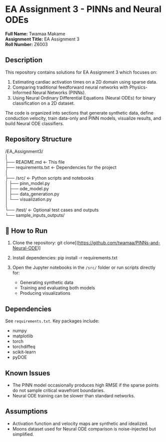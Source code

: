 # EA Assignment 3 - PINNs and Neural ODEs

**Full Name:** Twamaa Makame  
**Assignment Title:** EA Assignment 3  
**Roll Number:** Z6003  


## Description

This repository contains solutions for EA Assignment 3 which focuses on:  
1. Estimating cardiac activation times on a 2D domain using sparse data.  
2. Comparing traditional feedforward neural networks with Physics-Informed Neural Networks (PINNs).  
3. Using Neural Ordinary Differential Equations (Neural ODEs) for binary classification on a 2D dataset.  

The code is organized into sections that generate synthetic data, define conduction velocity, train data-only and PINN models, visualize results, and build Neural ODE classifiers.

##  Repository Structure

/EA_Assignment3/  
│  
├── README.md               <- This file  
├── requirements.txt        <- Dependencies for the project  
│  
├── /src/                   <- Python scripts and notebooks  
│   ├── pinn_model.py  
│   ├── ode_model.py  
│   ├── data_generation.py  
│   └── visualization.py  
│  
└── /test/                  <- Optional test cases and outputs  
    └── sample_inputs_outputs/

## 🚀 How to Run

1. Clone the repository:
   git clone[(https://github.com/twamaa/PINNs-and-Neural-ODE)]

2. Install dependencies:
   pip install -r requirements.txt

3. Open the Jupyter notebooks in the `/src/` folder or run scripts directly for:
   - Generating synthetic data  
   - Training and evaluating both models  
   - Producing visualizations

## Dependencies

See `requirements.txt`. Key packages include:  
- numpy  
- matplotlib  
- torch  
- torchdiffeq  
- scikit-learn  
- pyDOE

##  Known Issues

- The PINN model occasionally produces high RMSE if the sparse points do not sample critical wavefront boundaries.  
- Neural ODE training can be slower than standard networks.

##  Assumptions

- Activation function and velocity maps are synthetic and idealized.  
- Moons dataset used for Neural ODE comparison is noise-injected but simplified.
